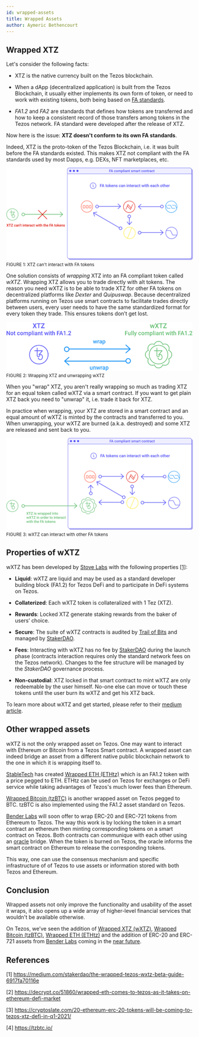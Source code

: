 ```yaml
---
id: wrapped-assets
title: Wrapped Assets
author: Aymeric Bethencourt
---
```


## Wrapped XTZ
Let's consider the following facts:

- XTZ is the native currency built on the Tezos blockchain.

- When a dApp (decentralized application) is built from the Tezos Blockchain, it usually either implements its own form of token, or need to work with existing tokens, both being based on [FA standards](/defi/token-standards). 

- _FA1.2_ and _FA2_ are standards that defines how tokens are transferred and how to keep a consistent record of those transfers among tokens in the Tezos network. FA standard were developed after the release of XTZ.

Now here is the issue: **XTZ doesn't conform to its own FA standards**. 

Indeed, XTZ is the proto-token of the Tezos Blockchain, i.e. it was built before the FA standards existed. This makes XTZ not compliant with the FA standards used by most Dapps, e.g. DEXs, NFT marketplaces, etc. 

![](../../static/img/defi/non-compliant.svg)
<small className="figure">FIGURE 1: XTZ can't interact with FA tokens</small>

One solution consists of _wrapping_ XTZ into an FA compliant token called _wXTZ_. Wrapping XTZ allows you to trade directly with alt tokens. The reason you need wXTZ is to be able to trade XTZ for other FA tokens on decentralized platforms like _Dexter_ and _Quipuswap_. Because decentralized platforms running on Tezos use smart contracts to facilitate trades directly between users, every user needs to have the same standardized format for every token they trade. This ensures tokens don’t get lost.

![](../../static/img/defi/wrap.svg)
<small className="figure">FIGURE 2: Wrapping XTZ and unwrapping wXTZ</small>

When you "wrap" XTZ, you aren't really wrapping so much as trading XTZ for an equal token called wXTZ via a smart contract. If you want to get plain XTZ back you need to "unwrap" it, i.e. trade it back for XTZ.

In practice when wrapping, your XTZ are stored in a smart contract and an equal amount of wXTZ is minted by the contracts and transferred to you. When unwrapping, your wXTZ are burned (a.k.a. destroyed) and some XTZ are released and sent back to you.  

![](../../static/img/defi/compliant.svg)
<small className="figure">FIGURE 3: wXTZ can interact with other FA tokens</small>

## Properties of wXTZ
wXTZ has been developed by [Stove Labs](https://github.com/stove-labs) with the following properties [[1]](/defi/wrapped-assets#references):

- **Liquid**: wXTZ are liquid and may be used as a standard developer building block (FA1.2) for Tezos DeFi and to participate in DeFi systems on Tezos.

- **Collaterized**: Each wXTZ token is collateralized with 1 Tez (XTZ).

- **Rewards**: Locked XTZ generate staking rewards from the baker of users’ choice.

- **Secure**: The suite of wXTZ contracts is audited by [Trail of Bits](https://www.trailofbits.com/) and managed by [StakerDAO](https://www.stakerdao.com/).

- **Fees**: Interacting with wXTZ has no fee by [StakerDAO](https://www.stakerdao.com/) during the launch phase (contracts interaction requires only the standard network fees on the Tezos network). Changes to the fee structure will be managed by the _StakerDAO_ governance process.

- **Non-custodial**: XTZ locked in that smart contract to mint wXTZ are only redeemable by the user himself. No-one else can move or touch these tokens until the user burn its wXTZ and get his XTZ back.

To learn more about wXTZ and get started, please refer to their [medium article](https://medium.com/stakerdao/the-wrapped-tezos-wxtz-beta-guide-6917fa70116e).

## Other wrapped assets
wXTZ is not the only wrapped asset on Tezos. One may want to interact with Ethereum or Bitcoin from a Tezos Smart contract. A wrapped asset can indeed bridge an asset from a different native public blockchain network to the one in which it is wrapping itself to. 

[StableTech](https://stable.tech/) has created [Wrapped ETH (ETHtz)](https://decrypt.co/51860/wrapped-eth-comes-to-tezos-as-it-takes-on-ethereum-defi-market) which is an FA1.2 token with a price pegged to ETH. ETHtz can be used on Tezos for exchanges or DeFi service while taking advantages of Tezos's much lower fees than Ethereum.

[Wrapped Bitcoin (tzBTC)](https://tzbtc.io/) is another wrapped asset on Tezos pegged to BTC. tzBTC is also implemented using the FA1.2 asset standard on Tezos.

[Bender Labs](https://www.benderlabs.io/wrap) will soon offer to wrap ERC-20 and ERC-721 tokens from Ethereum to Tezos. The way this work is by locking the token in a smart contract an ethereum then minting corresponding tokens on a smart contract on Tezos. Both contracts can communique with each other using an [oracle](/defi/oracles) bridge. When the token is burned on Tezos, the oracle informs the smart contract on Ethereum to release the corresponding tokens.

This  way,  one  can  use  the consensus mechanism and specific infrastructure of  of Tezos to use assets or information stored with both Tezos and Ethereum.

## Conclusion
Wrapped assets not only improve the functionality and usability of the asset it wraps, it also opens up a wide array of higher-level financial services that wouldn't be available otherwise. 

On Tezos, we’ve seen the addition of [Wrapped XTZ (wXTZ)](https://medium.com/stakerdao/the-wrapped-tezos-wxtz-beta-guide-6917fa70116e), [Wrapped Bitcoin (tzBTC)](https://tzbtc.io/), [Wrapped ETH (ETHtz)](https://decrypt.co/51860/wrapped-eth-comes-to-tezos-as-it-takes-on-ethereum-defi-market) and the addition of ERC-20 and ERC-721 assets from [Bender Labs](http://www.benderlabs.io/) coming in the [near future](https://cryptoslate.com/20-ethereum-erc-20-tokens-will-be-coming-to-tezos-xtz-defi-in-q1-2021/).

## References 

[1] https://medium.com/stakerdao/the-wrapped-tezos-wxtz-beta-guide-6917fa70116e

[2] https://decrypt.co/51860/wrapped-eth-comes-to-tezos-as-it-takes-on-ethereum-defi-market

[3] https://cryptoslate.com/20-ethereum-erc-20-tokens-will-be-coming-to-tezos-xtz-defi-in-q1-2021/

[4] https://tzbtc.io/
